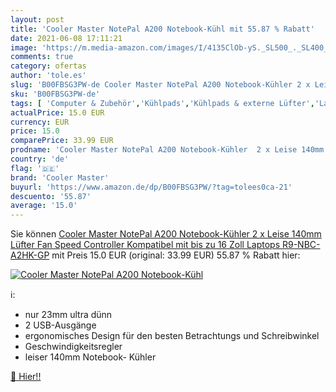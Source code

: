 ```yaml
---
layout: post
title: 'Cooler Master NotePal A200 Notebook-Kühl mit 55.87 % Rabatt'
date: 2021-06-08 17:11:21
image: 'https://m.media-amazon.com/images/I/4135ClOb-yS._SL500_._SL400_.jpg'
comments: true
category: ofertas
author: 'tole.es'
slug: 'B00FBSG3PW-de Cooler Master NotePal A200 Notebook-Kühler 2 x Leise 140mm...'
sku: 'B00FBSG3PW-de'
tags: [ 'Computer & Zubehör','Kühlpads','Kühlpads & externe Lüfter','Laptop-Zubehör','Zubehör','cooler master', ]
actualPrice: 15.0 EUR
currency: EUR
price: 15.0
comparePrice: 33.99 EUR
prodname: 'Cooler Master NotePal A200 Notebook-Kühler  2 x Leise 140mm Lüfter  Fan Speed Controller  Kompatibel mit bis zu 16 Zoll Laptops  R9-NBC-A2HK-GP'
country: 'de'
flag: '🇩🇪'
brand: 'Cooler Master'
buyurl: 'https://www.amazon.de/dp/B00FBSG3PW/?tag=tolees0ca-21'
descuento: '55.87'
average: '15.0'
---
```


Sie können [Cooler Master NotePal A200 Notebook-Kühler  2 x Leise 140mm Lüfter  Fan Speed Controller  Kompatibel mit bis zu 16 Zoll Laptops  R9-NBC-A2HK-GP](https://www.amazon.de/dp/B00FBSG3PW/?tag=tolees0ca-21) mit Preis 15.0 EUR (original: 33.99 EUR) 55.87 % Rabatt hier:

[![Cooler Master NotePal A200 Notebook-Kühl](https://m.media-amazon.com/images/I/4135ClOb-yS._SL500_._SL400_.jpg)](https://www.amazon.de/dp/B00FBSG3PW/?tag=tolees0ca-21)

ℹ️:

- nur 23mm ultra dünn
- 2 USB-Ausgänge
- ergonomisches Design für den besten Betrachtungs und Schreibwinkel
- Geschwindigkeitsregler
- leiser 140mm Notebook- Kühler

[🛒 Hier!!](https://www.amazon.de/dp/B00FBSG3PW/?tag=tolees0ca-21)
